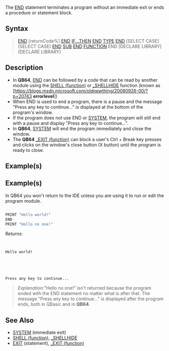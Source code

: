 The [END](END) statement terminates a program without an immediate exit or ends a procedure or statement block. 


## Syntax

>  [END](END) [returnCode%]
>  [END](END) [IF...THEN](IF...THEN)
>  [END](END) [TYPE](TYPE)
>  [END](END) [SELECT CASE](SELECT CASE)
>  [END](END) [SUB](SUB)
>  [END](END) [FUNCTION](FUNCTION)
>  END [DECLARE LIBRARY](DECLARE LIBRARY)


## Description

* In **QB64**, [END](END) can be followed by a code that can be read by another module using the [SHELL (function)](SHELL (function)) or [_SHELLHIDE](_SHELLHIDE) function (known as [https://blogs.msdn.microsoft.com/oldnewthing/20080926-00/?p=20743 **errorlevel**])
* When END is used to end a program, there is a pause and the message "Press any key to continue..." is displayed at the bottom of the program's window. 
* If the program does not use END or [SYSTEM](SYSTEM), the program will still end with a pause and display "Press any key to continue...".
* In **QB64**, [SYSTEM](SYSTEM) will end the program immediately and close the window.
* The **QB64** [_EXIT (function)](_EXIT (function)) can block a user's Ctrl + Break key presses and clicks on the window's close button (X button) until the program is ready to close.


## Example(s)

## Example(s)
 In QB64 you won't return to the IDE unless you are using it to run or edit the program module.


```vb

PRINT "Hello world!"
END
PRINT "Hello no one!" 

```

*Returns:*

```text


Hello world!





Press any key to continue...

```

> *Explanation:*"Hello no one!" isn't returned because the program ended with the END statement no matter what is after that.
> The message "Press any key to continue..." is displayed after the program ends, both in QBasic and in **QB64**.



## See Also

* [SYSTEM](SYSTEM) (immediate exit)
* [SHELL (function)](SHELL (function)), [_SHELLHIDE](_SHELLHIDE)
* [EXIT](EXIT) (statement), [_EXIT (function)](_EXIT (function))




